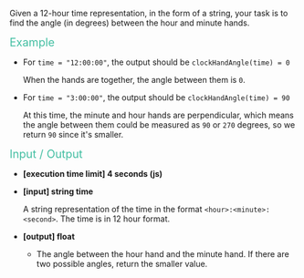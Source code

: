 <div class="markdown"><p>Given a 12-hour time representation, in the form of a string, your task is to find the angle (in degrees) between the hour and minute hands.</p>
<p><span style="color:#44BFA3;font-size:1.4em;">Example</span></p>
<ul>
<li>
<p>For <code>time = "12:00:00"</code>, the output should be <code>clockHandAngle(time) = 0</code></p>
<p>When the hands are together, the angle between them is <code>0</code>.</p>
</li>
<li>
<p>For <code>time = "3:00:00"</code>, the output should be <code>clockHandAngle(time) = 90</code></p>
<p>At this time, the minute and hour hands are perpendicular, which means the angle between them could be measured as <code>90</code> or <code>270</code> degrees, so we return <code>90</code> since it's smaller.</p>
</li>
</ul>
<p><span style="color:#44BFA3;font-size:1.4em;">Input / Output</span></p>
<ul>
<li>
<p><strong>[execution time limit] 4 seconds (js)</strong></p>
</li>
<li>
<p><strong>[input] string time</strong></p>
<p>A string representation of the time in the format <code>&lt;hour&gt;:&lt;minute&gt;:&lt;second&gt;</code>. The time is in 12 hour format.</p>
</li>
<li>
<p><strong>[output] float</strong></p>
<ul>
<li>The angle between the hour hand and the minute hand. If there are two possible angles, return the smaller value.</li>
</ul>
</li>
</ul>
</div>
